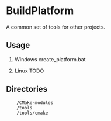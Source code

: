 BuildPlatform
=============

A common set of tools for other projects.

Usage
-----

1. Windows
        create_platform.bat

2. Linux
        TODO

Directories
-----------
        /CMake-modules
        /tools
        /tools/cmake